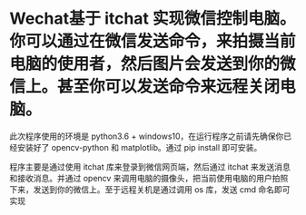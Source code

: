 
# Wechat基于 itchat 实现微信控制电脑。你可以通过在微信发送命令，来拍摄当前电脑的使用者，然后图片会发送到你的微信上。甚至你可以发送命令来远程关闭电脑。

此次程序使用的环境是 python3.6 + windows10，在运行程序之前请先确保你已经安装好了 opencv-python 和 matplotlib。通过 pip install 即可安装。

程序主要是通过使用 itchat 库来登录到微信网页端，然后通过 itchat 来发送消息和接收消息。并通过 opencv 来调用电脑的摄像头，把当前使用电脑的用户拍照下来，发送到你的微信上。至于远程关机是通过调用 os 库，发送 cmd 命名即可实现


